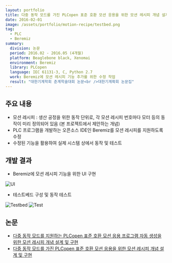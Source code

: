 ```yaml
---
layout: portfolio
title: 다중 동작 모드를 가진 PLCopen 표준 호환 모션 응용을 위한 모션 레시피 개념 설계 및 구현 외 1건
date: 2016-02-01
image: /assets/portfolio/motion-recipe/testbed.png
tag:
  - PLC
  - Beremiz
summary:
  division: 논문
  period: 2016.02 - 2016.05 (4개월)
  platform: Beaglebone black, Xenomai
  environment: Beremiz
  library: PLCopen
  language: IEC 61131-3, C, Python 2.7
  work: Beremiz에 모션 레시피 기능 추가를 위한 수정 작업
  result: "대한기계학회 춘계학술대회 논문<br />대한기계확회 논문집"
---
```


## 주요 내용

* 모션 레시피 : 생산 공정을 위한 동작 단위로, 각 모션 레시피 번호마다 모터 등의 동작이 미리 정의되어 있음 (본 프로젝트에서 제안하는 개념)
* PLC 프로그램을 개발하는 오픈소스 IDE인 Beremiz를 모션 레시피를 지원하도록 수정
* 수정된 기능을 활용하여 실제 시스템 상에서 동작 및 테스트

## 개발 결과

* Beremiz에 모션 레시피 기능을 위한 UI 구현

![UI]({{site.baseurl}}/assets/portfolio/motion-recipe/ui.png)

* 테스트베드 구성 및 동작 테스트

![Testbed]({{site.baseurl}}/assets/portfolio/motion-recipe/testbed.png)
![Test]({{site.baseurl}}/assets/portfolio/motion-recipe/test.png)

## 논문

* [다중 동작 모드를 지원하는 PLCopen 표준 호환 모션 응용 프로그램 자동 생성을 위한 모션 레시피 개념 설계 및 구현](https://www.dbpia.co.kr/journal/articleDetail?nodeId=NODE06704609&language=ko_KR&hasTopBanner=true)
* [다중 동작 모드를 가진 PLCopen 표준 호환 모션 응용을 위한 모션 레시피 개념 설계 및 구현](https://www.dbpia.co.kr/journal/articleDetail?nodeId=NODE07040648&language=ko_KR&hasTopBanner=true)
